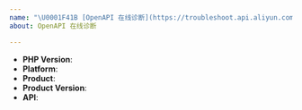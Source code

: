 ```yaml
---
name: "\U0001F41B [OpenAPI 在线诊断](https://troubleshoot.api.aliyun.com/?source=github_issue)"
about: OpenAPI 在线诊断

---
```


<!--
Thank you for reporting a possible bug.

Please fill in as much of the template below as you can.

PHP Version: output of `php -v`
Platform: output of `uname -a` (UNIX), or version and 32 or 64-bit (Windows)
Product: Which product is used? For example `Ecs`
Product Version: The version of the product, for example `2014-05-26`
API: The API of the product, for example `ActivateRouterInterface`

If possible, please provide code that demonstrates the problem, keeping it as
simple and free of external dependencies as you can.
-->

* **PHP Version**:
* **Platform**:
* **Product**:
* **Product Version**:
* **API**:

<!-- Please provide more details below this comment. -->
